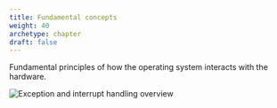 ```yaml
---
title: Fundamental concepts 
weight: 40
archetype: chapter
draft: false
---
```


Fundamental principles of how the operating system interacts with the hardware.

![Exception and interrupt handling overview](/v1/images/module-1/exception-and-interrupt-handling-v1.png)

